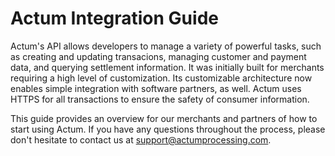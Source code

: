 # Actum Integration Guide

Actum's API allows developers to manage a variety of powerful tasks, such as creating and updating transacions, managing customer and payment data, and querying settlement information. It was initially built for merchants requiring a high level of customization. Its customizable architecture now enables simple integration with software partners, as well. Actum uses HTTPS for all transactions to ensure the safety of consumer information. 

This guide provides an overview for our merchants and partners of how to start using Actum. If you have any questions throughout the process, please don't hesitate to contact us at [support@actumprocessing.com](support@actumprocessing.com).

